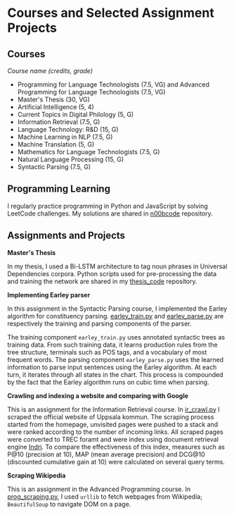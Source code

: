 # Courses and Selected Assignment Projects

## Courses

*Course name (credits, grade)*

* Programming for Language Technologists (7.5, VG) and Advanced Programming for Language Technologists (7.5, VG)
* Master's Thesis (30, VG)
* Artificial Intelligence (5, 4)
* Current Topics in Digital Philology (5, G)
* Information Retrieval (7.5, G)
* Language Technology: R&D (15, G)
* Machine Learning in NLP (7.5, G)
* Machine Translation (5, G)
* Mathematics for Language Technologists (7.5, G)
* Natural Language Processing (15, G)
* Syntactic Parsing (7.5, G)

## Programming Learning

I regularly practice programming in Python and JavaScript by solving LeetCode challenges. My solutions are shared in [n00bcode](https://github.com/t0nghe/n00bcode) repository. 

## Assignments and Projects

**Master's Thesis**

In my thesis, I used a Bi-LSTM architecture to tag noun phrases in Universal Dependencies corpora. Python scripts used for pre-processing the data and training the network are shared in my [thesis_code](/thesis) repository. 

**Implementing Earley parser**

In this assignment in the Syntactic Parsing course, I implemented the Earley algorithm for constituency parsing. [earley_train.py](projects/earley_train.py) and [earley_parse.py](projects/earley_parse.py) are respectively the training and parsing components of the parser. 

The training component `earley_train.py` uses annotated syntactic trees as training data. From such training data, it learns production rules from the tree structure, terminals such as POS tags, and a vocabulary of most frequent words. The parsing component `earley_parse.py` uses the learned information to parse input sentences using the Earley algorithm. At each turn, it iterates through all states in the chart. This process is compounded by the fact that the Earley algorithm runs on cubic time when parsing.

**Crawling and indexing a website and comparing with Google**

This is an assignment for the Information Retrieval course. In [ir_crawl.py](projects/ir_crawl.py) I scraped the official website of Uppsala kommun. The scraping process started from the homepage, unvisited pages were pushed to a stack and were ranked according to the number of incoming links. All scraped pages were converted to TREC foramt and were index using document retrieval engine [Indri](https://lemur.sourceforge.io/indri/). To compare the effectiveness of this index, measures such as P@10 (precision at 10), MAP (mean average precision) and DCG@10 (discounted cumulative gain at 10) were calculated on several query terms.

**Scraping Wikipedia** 

This is an assignment in the Advanced Programming course. In [prog_scraping.py](projects/prog_scraping.py), I used `urllib` to fetch webpages from Wikipedia; `BeautifulSoup` to navigate DOM on a page.